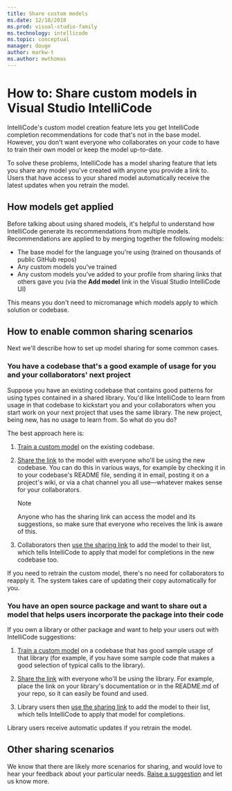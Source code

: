```yaml
---
title: Share custom models
ms.date: 12/18/2018
ms.prod: visual-studio-family
ms.technology: intellicode
ms.topic: conceptual
manager: douge
author: markw-t
ms.author: mwthomas
---
```

# How to: Share custom models in Visual Studio IntelliCode

IntelliCode's custom model creation feature lets you get IntelliCode completion recommendations for code that's not in the base model. However, you don't want everyone who collaborates on your code to have to train their own model or keep the model up-to-date.

To solve these problems, IntelliCode has a model sharing feature that lets you share any model you've created with anyone you provide a link to. Users that have access to your shared model automatically receive the latest updates when you retrain the model. 

## How models get applied 

Before talking about using shared models, it's helpful to understand how IntelliCode generate its recommendations from multiple models. Recommendations are applied to by merging together the following models:

- The base model for the language you're using (trained on thousands of public GitHub repos)
- Any custom models you've trained
- Any custom models you've added to your profile from sharing links that others gave you (via the **Add model** link in the Visual Studio IntelliCode UI)

This means you don't need to micromanage which models apply to which solution or codebase.

## How to enable common sharing scenarios

Next we'll describe how to set up model sharing for some common cases.

### You have a codebase that's a good example of usage for you and your collaborators' next project

Suppose you have an existing codebase that contains good patterns for using types contained in a shared library. You'd like IntelliCode to learn from usage in that codebase to kickstart you and your collaborators when you start work on your next project that uses the same library. The new project, being new, has no usage to learn from. So what do you do?

The best approach here is:

1. [Train a custom model](custom-model-faq.md#how-to-train-custom) on the existing codebase.

2. [Share the link](custom-model-faq.md#how-to-share-custom) to the model with everyone who'll be using the new codebase. You can do this in various ways, for example by checking it in to your codebase's README file, sending it in email, posting it on a project's wiki, or via a chat channel you all use&mdash;whatever makes sense for your collaborators.

   > [!NOTE]
   > Anyone who has the sharing link can access the model and its suggestions, so make sure that everyone who receives the link is aware of this.

3. Collaborators then [use the sharing link](custom-model-faq.md#q-how-do-i-use-a-sharing-link-to-see-a-model-that-someone-else-shared-with-me) to add the model to their list, which tells IntelliCode to apply that model for completions in the new codebase too.

If you need to retrain the custom model, there's no need for collaborators to reapply it. The system takes care of updating their copy automatically for you.

### You have an open source package and want to share out a model that helps users incorporate the package into their code

If you own a library or other package and want to help your users out with IntelliCode suggestions:

1. [Train a custom model](custom-model-faq.md#how-to-train-custom) on a codebase that has good sample usage of that library (for example, if you have some sample code that makes a good selection of typical calls to the library).

2. [Share the link](custom-model-faq.md#how-to-share-custom) with everyone who'll be using the library. For example, place the link on your library's documentation or in the README.md of your repo, so it can easily be found and used.

3. Library users then [use the sharing link](custom-model-faq.md#q-how-do-i-use-a-sharing-link-to-see-a-model-that-someone-else-shared-with-me) to add the model to their list, which tells IntelliCode to apply that model for completions.

Library users receive automatic updates if you retrain the model.

## Other sharing scenarios

We know that there are likely more scenarios for sharing, and would love to hear your feedback about your particular needs. [Raise a suggestion](https://aka.ms/vsicissues) and let us know more.
